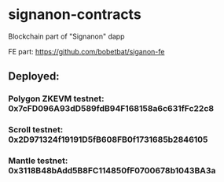 # signanon-contracts
Blockchain part of "Signanon" dapp

FE part: https://github.com/bobetbat/siganon-fe
## Deployed:

### Polygon ZKEVM testnet: 0x7cFD096A93dD589fdB94F168158a6c631fFc22c8
### Scroll testnet: 0x2D971324f19191D5fB608FB0f1731685b2846105
### Mantle testnet: 0x3118B48bAdd5B8FC114850fF0700678b1043BA3a

